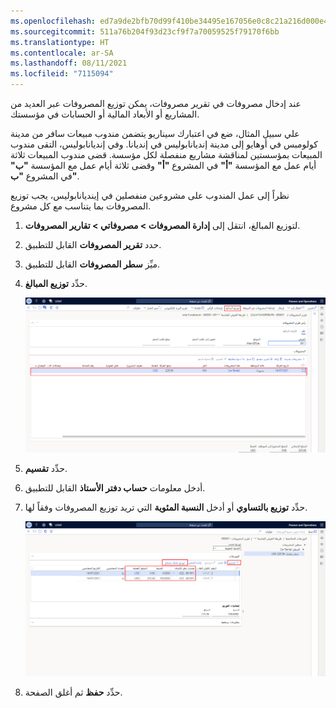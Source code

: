 ```yaml
---
ms.openlocfilehash: ed7a9de2bfb70d99f410be34495e167056e0c8c21a216d000e4a8d4019c76619
ms.sourcegitcommit: 511a76b204f93d23cf9f7a70059525f79170f6bb
ms.translationtype: HT
ms.contentlocale: ar-SA
ms.lasthandoff: 08/11/2021
ms.locfileid: "7115094"
---
```

عند إدخال مصروفات في تقرير مصروفات، يمكن توزيع المصروفات عبر العديد من المشاريع أو الأبعاد المالية أو الحسابات في مؤسستك.

علي سبيل المثال، ضع في اعتبارك سيناريو يتضمن مندوب مبيعات سافر من مدينة كولومبس في أوهايو إلى مدينة إنديانابوليس في إنديانا. وفي إنديانابوليس، التقى مندوب المبيعات بمؤسستين لمناقشة مشاريع منفصلة لكل مؤسسة. قضى مندوب المبيعات ثلاثة أيام عمل مع المؤسسة **"أ"** في المشروع **"أ"** وقضى ثلاثة أيام عمل مع المؤسسة **"ب"** في المشروع **"ب"**.

نظراً إلى عمل المندوب على مشروعين منفصلين في إينديانابوليس، يجب توزيع المصروفات بما يتناسب مع كل مشروع. 

1.  لتوزيع المبالغ، انتقل إلى **إدارة المصروفات > مصروفاتي > تقارير المصروفات**.
2.  حدد **تقرير المصروفات** القابل للتطبيق.
3.  ميِّز **سطر المصروفات** القابل للتطبيق.
4.  حدِّد **توزيع المبالغ**.
  
    [ ![لقطة شاشة لصفحة "توزيع المبالغ".](../media/distribute-amounts-ssm.png) ](../media/distribute-amounts-ssm.png#lightbox)
5.  حدِّد **تقسيم**.
6.  أدخل معلومات **حساب دفتر الأستاذ** القابل للتطبيق.
7.  حدِّد **توزيع بالتساوي** أو أدخل **النسبة المئوية** التي تريد توزيع المصروفات وفقاً لها.

    [ ![ لقطة شاشة لصفحة تقارير المصروفات مع تمييز خيار التوزيع بالتساوي.](../media/split-amounts-ssm.png) ](../media/split-amounts-ssm.png#lightbox)

8.  حدِّد **حفظ** ثم أغلق الصفحة.
 
 

